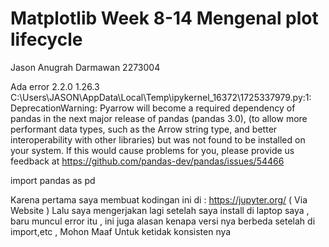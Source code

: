 # Matplotlib Week 8-14 Mengenal plot lifecycle
Jason Anugrah Darmawan 2273004


Ada error 
2.2.0
1.26.3
C:\Users\JASON\AppData\Local\Temp\ipykernel_16372\1725337979.py:1: DeprecationWarning: 
Pyarrow will become a required dependency of pandas in the next major release of pandas (pandas 3.0),
(to allow more performant data types, such as the Arrow string type, and better interoperability with other libraries)
but was not found to be installed on your system.
If this would cause problems for you,
please provide us feedback at https://github.com/pandas-dev/pandas/issues/54466
        
  import pandas as pd

Karena pertama saya membuat kodingan ini di : https://jupyter.org/ ( Via Website )
Lalu saya mengerjakan lagi setelah saya install di laptop saya , baru muncul error itu , ini juga alasan kenapa versi nya berbeda setelah di import,etc , Mohon Maaf Untuk ketidak konsisten nya
